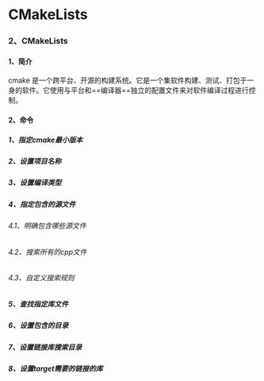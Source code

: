 # CMakeLists



### 2、CMakeLists

#### 1、简介

cmake 是一个跨平台、开源的构建系统。它是一个集软件构建、测试、打包于一身的软件。它使用与平台和==编译器==独立的配置文件来对软件编译过程进行控制。

#### 2、命令

##### 1、指定cmake最小版本

##### 2、设置项目名称

##### 3、设置编译类型

##### 4、指定包含的源文件

###### 4.1、明确包含哪些源文件

###### 4.2、搜索所有的cpp文件

###### 4.3、自定义搜索规则

##### 5、查找指定库文件

##### 6、设置包含的目录

##### 7、设置链接库搜索目录

##### 8、设置target需要的链接的库
